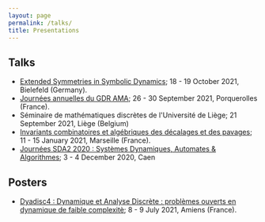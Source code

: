 ```yaml
---
layout: page
permalink: /talks/
title: Presentations
---
```


## Talks
<ul>
    <li><a href="https://www.math.uni-bielefeld.de/~mbaake/extsym/">Extended Symmetries in Symbolic Dynamics</a>; 18 - 19 October 2021, Bielefeld (Germany).</li>
	<li><a href="https://gdrama2021.sciencesconf.org/">Journées annuelles du  GDR AMA</a>; 26 - 30 September 2021,  Porquerolles (France).</li>
	<li>Séminaire de mathématiques discrètes de l'Université de Liège; 21 September 2021, Liège (Belgium)</li>
	<li><a href="https://www.cirm-math.com/hybrid2313.html">Invariants combinatoires et algébriques des décalages et des pavages</a>; 11 - 15 January 2021, Marseille (France).</li>
	<li><a href="https://sda2-2020.sciencesconf.org/">Journées SDA2 2020 : Systèmes Dynamiques, Automates & Algorithmes</a>; 3 - 4 December 2020, Caen</li>
	</ul>

## Posters
<ul>
	<li><a href="https://dyadisc4.sciencesconf.org/">Dyadisc4 : Dynamique et Analyse Discrète : problèmes ouverts en dynamique de faible complexitè</a>; 8 - 9 July 2021, Amiens (France).</li>
	</ul>
